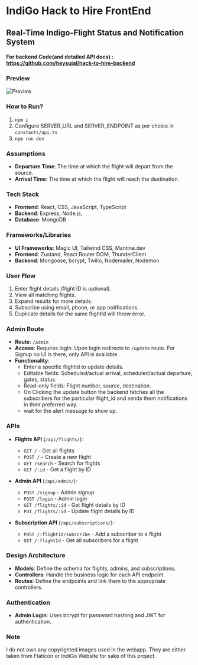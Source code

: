 # IndiGo Hack to Hire FrontEnd
## Real-Time Indigo-Flight Status and Notification System

#### For backend Code(and detailed API docs) : https://github.com/heysujal/hack-to-hire-backend

### Preview
![Preview](./project-preview.gif)

### How to Run?
1. `npm i`
2. Configure SERVER_URL and SERVER_ENDPOINT as per choice in `constants/api.ts`
2. `npm run dev`

### Assumptions
- **Departure Time**: The time at which the flight will depart from the source.
- **Arrival Time**: The time at which the flight will reach the destination.

### Tech Stack
- **Frontend**: React, CSS, JavaScript, TypeScript
- **Backend**: Express, Node.js, 
- **Database**: MongoDB

### Frameworks/Libraries
- **UI Frameworks**: Magic UI, Tailwind CSS, Mantine.dev
- **Frontend**: Zustand, React Router DOM, ThunderClient
- **Backend**: Mongoose, bcrypt, Twilio, Nodemailer, Nodemon

### User Flow
1. Enter flight details (flight ID is optional).
2. View all matching flights.
3. Expand results for more details.
4. Subscribe using email, phone, or app notifications.
5. Duplicate details for the same flightId will throw error.

### Admin Route
- **Route**: `/admin`
- **Access**: Requires login. Upon login redirects to `/update` route. For Signup no UI is there, only API is available.
- **Functionality**:
  - Enter a specific flightId to update details.
  - Editable fields: Scheduled/actual arrival, scheduled/actual departure, gates, status.
  - Read-only fields: Flight number, source, destination.
  - On Clicking the update button the backend fetches all the subscribers for the particular flight_id and sends them notifications in their preferred way.
  - wait for the alert message to show up.

### APIs
- **Flights API** (`/api/flights/`):
  - `GET /` - Get all flights
  - `POST /` - Create a new flight
  - `GET /search` - Search for flights
  - `GET /:id` - Get a flight by ID

- **Admin API** (`/api/admin/`):
  - `POST /signup` - Admin signup
  - `POST /login` - Admin login
  - `GET /flights/:id` - Get flight details by ID
  - `PUT /flights/:id` - Update flight details by ID

- **Subscription API** (`/api/subscriptions/`):
  - `POST /:flightId/subscribe` - Add a subscriber to a flight
  - `GET /:flightId` - Get all subscribers for a flight

### Design Architecture
- **Models**: Define the schema for flights, admins, and subscriptions.
- **Controllers**: Handle the business logic for each API endpoint.
- **Routes**: Define the endpoints and link them to the appropriate controllers.

### Authentication
- **Admin Login**: Uses bcrypt for password hashing and JWT for authentication.

### Note
I do not own any copyrighted images used in the webapp. They are either taken from Flaticon or IndiGo Website for sake of this project.
